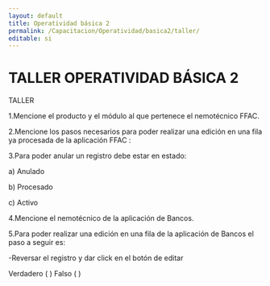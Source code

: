 ```yaml
---
layout: default
title: Operatividad básica 2
permalink: /Capacitacion/Operatividad/basica2/taller/
editable: si
---
```


# TALLER OPERATIVIDAD BÁSICA 2  


TALLER

1.Mencione el producto y el módulo al que pertenece el nemotécnico FFAC.  

2.Mencione los pasos necesarios para poder realizar una edición en una fila ya procesada de la aplicación FFAC :  

3.Para poder anular un registro debe estar en estado:

a)   Anulado  

b)   Procesado  

c)   Activo  

4.Mencione el nemotécnico de la aplicación de Bancos.  

5.Para poder realizar una edición en una fila de la aplicación de Bancos el paso a seguir es:

-Reversar el registro y dar click en el botón de editar

Verdadero ( )    Falso ( )





